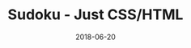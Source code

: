 ---
title: 'Sudoku - Just CSS/HTML'
description: 'Complete a sudoku puzzle without Javascript or server-side interaction.'
gametype: 'simple'
gameid: 70
date: 2018-06-20
tags: []
draft: false
type: 'games'
num19: [{'idx':1,'arr1':[1,2,3,4,5,6,7,8,9],'arr2':[1,2,3,4,5,6,7,8,9]},{'idx':2,'arr1':[1,2,3,4,5,6,7,8,9],'arr2':[1,2,3,4,5,6,7,8,9]},{'idx':3,'arr1':[1,2,3,4,5,6,7,8,9],'arr2':[1,2,3,4,5,6,7,8,9]},{'idx':4,'arr1':[1,2,3,4,5,6,7,8,9],'arr2':[1,2,3,4,5,6,7,8,9]},{'idx':5,'arr1':[1,2,3,4,5,6,7,8,9],'arr2':[1,2,3,4,5,6,7,8,9]},{'idx':6,'arr1':[1,2,3,4,5,6,7,8,9],'arr2':[1,2,3,4,5,6,7,8,9]},{'idx':7,'arr1':[1,2,3,4,5,6,7,8,9],'arr2':[1,2,3,4,5,6,7,8,9]},{'idx':8,'arr1':[1,2,3,4,5,6,7,8,9],'arr2':[1,2,3,4,5,6,7,8,9]},{'idx':9,'arr1':[1,2,3,4,5,6,7,8,9],'arr2':[1,2,3,4,5,6,7,8,9]}]
puzzle: [[5, 0, 0, 0, 0, 2, 0, 0, 0], [4, 0, 0, 0, 5, 0, 0, 0, 0], [0, 6, 0, 0, 0, 1, 8, 0, 0], [2, 0, 0, 9, 0, 0, 3, 7, 0], [6, 0, 0, 2, 0, 3, 0, 0, 5], [0, 7, 3, 0, 0, 8, 0, 0, 4], [0, 0, 4, 8, 0, 0, 0, 9, 0], [0, 0, 0, 0, 4, 0, 0, 0, 6], [0, 0, 0, 3, 0, 0, 0, 0, 8]]
layout: 'sudokucssstatic'
---